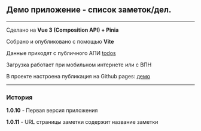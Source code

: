 ## Демо приложение - список заметок/дел.

---
Сделано на **Vue 3 (Composition API) + Pinia**

Собрано и опубликовано с помощью **Vite**

Данные приходят с публичного АПИ [todos](https://jsonplaceholder.typicode.com/todos)

Загрузка работает при мобильном интернете или с ВПН


В проекте настроена публикация на Github pages:
[демо](https://shaker777.github.io/notes-demo-app/)

---
### История
**1.0.10** - Первая версия приложения

**1.0.11** - URL страницы заметки содержит название заметки
